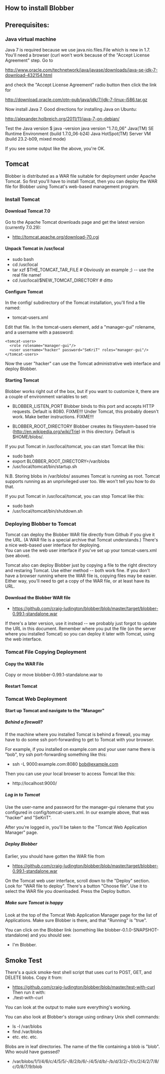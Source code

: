 	
## How to install Blobber

## Prerequisites:

### Java virtual machine

Java 7 is required because we use java.nio.files.File which is new in 1.7.
You'll need a browser (curl won't work because of the "Accept License Agreement" step.
Go to 

  http://www.oracle.com/technetwork/java/javase/downloads/java-se-jdk-7-download-432154.html

and check the "Accept License Agreement" radio button then click the link for 

  http://download.oracle.com/otn-pub/java/jdk/7/jdk-7-linux-i586.tar.gz

Now install Java 7. Good directions for installing Java on Ubuntu:

  http://alexander.holbreich.org/2011/11/java-7-on-debian/

Test the Java version
  $ java -version
  java version "1.7.0_06"
  Java(TM) SE Runtime Environment (build 1.7.0_06-b24)
  Java HotSpot(TM) Server VM (build 23.2-b09, mixed mode)

If you see some output like the above, you're OK.

## Tomcat

Blobber is distributed as a WAR file suitable for deployment under Apache Tomcat.
So first you'll have to install Tomcat, then you can deploy the WAR file for Blobber
using Tomcat's web-based management program.

### Install Tomcat

#### Download Tomcat 7.0 
Go to the Apache Tomcat downloads page and get the latest version (currently 7.0.29):

* http://tomcat.apache.org/download-70.cgi

#### Unpack Tomcat in /usr/local
* sudo bash
* cd /usr/local
* tar xzf $THE_TOMCAT_TAR_FILE         # Obviously an example ;)  -- use the real file name!
* cd /usr/local/$NEW_TOMCAT_DIRECTORY  # ditto

#### Configure Tomcat
In the config/ subdirectory of the Tomcat installation, you'll find a file named:
* tomcat-users.xml

Edit that file.  In the tomcat-users element, add a "manager-gui" rolename, and a username with a password:

    <tomcat-users>
      <role rolename="manager-gui"/>
      <user username="hacker" password="SeKriT" roles="manager-gui"/>
    </tomcat-users>

Now the user "hacker" can use the Tomcat administrative web interface and deploy Blobber.

#### Starting Tomcat
Blobber works right out of the box, but if you want to customize it, there are a couple of 
environment variables to set:
* BLOBBER_LISTEN_PORT
Blobber binds to this port and accepts HTTP requests.
Default is 8080.
FIXME!!! Under Tomcat, this probably doesn't work.  Make better instructions.  FIXME!!!

* BLOBBER_ROOT_DIRECTORY
Blobber creates its filesystem-based trie (http://en.wikipedia.org/wiki/Trie) in this directory.
Default is $HOME/blobs/.

If you put Tomcat in /usr/local/tomcat, you can start Tomcat like this:
* sudo bash
* export BLOBBER_ROOT_DIRECTORY=/var/blobs 
* /usr/local/tomcat/bin/startup.sh

N.B. Storing blobs in /var/blobs/ assumes Tomcat is running as root.
Tomcat supports running as an unprivileged user too.  We won't tell you
how to do that.

If you put Tomcat in /usr/local/tomcat, you can stop Tomcat like this:
* sudo bash
* /usr/local/tomcat/bin/shutdown.sh

### Deploying Blobber to Tomcat

Tomcat can deploy the Blobber WAR file directly from Github if you give it the URL.
(A WAR file is a special archive that Tomcat understands.)
There's a nice web-based user interface for deploying.  
You can use the web user interface if you've set up your tomcat-users.xml (see above).

Tomcat also can deploy Blobber just by copying a file to the right directory and restaring Tomcat.
Use either method -- both work fine.  If you don't have a browser running where the WAR file is,
copying files may be easier.  Either way, you'll need to get a copy of the WAR file, or at least 
have its URL.

#### Download the Blobber WAR file

* https://github.com/craig-ludington/blobber/blob/master/target/blobber-0.99.1-standalone.war

If there's a later version, use it instead -- we probably just forgot to update the URL in this document.
Remember where you put the file (on the server where you installed Tomcat)
so you can deploy it later with Tomcat, using the web interface.

### Tomcat File Copying Deployment
#### Copy the WAR File
Copy or move blobber-0.99.1-standalone.war to 
#### Restart Tomcat


### Tomcat Web Deployment
#### Start up Tomcat and navigate to the "Manager"

##### Behind a firewall?
If the machine where you installed Tomcat is behind a firewall, you may 
have to do some ssh port-forwarding to get to Tomcat with your browser.

For example, if you installed on example.com and your user name there is "bob",
try ssh port-forwarding something like this:

* ssh -L 9000:example.com:8080 bob@example.com

Then you can use your local browser to access Tomcat like this:

* http://localhost:9000/

##### Log in to Tomcat
Use the user-name and password for the manager-gui rolename that you configured 
in config/tomcat-users.xml.
In our example above, that was "hacker" and "SeKriT".

After you're logged in, you'll be taken to the "Tomcat Web Application Manager" page.

##### Deploy Blobber

Earlier, you should have gotten the WAR file from
* https://github.com/craig-ludington/blobber/blob/master/target/blobber-0.99.1-standalone.war

On the Tomcat web user interface, scroll down to the "Deploy" section.
Look for "WAR file to deploy".
There's a button "Choose file".
Use it to select the WAR file you downloaded.
Press the Deploy button.

##### Make sure Tomcat is happy
Look at the top of the Tomcat Web Application Manager page for the list of Applications.
Make sure Blobber is there, and that "Running" is "true".

You can click on the Blobber link (something like blobber-0.1.0-SNAPSHOT-standalone) and
you should see:

* I'm Blobber.



## Smoke Test
There's a quick smoke-test shell script that uses curl to POST, GET, and DELETE blobs.
Copy it from:
* https://github.com/craig-ludington/blobber/blob/master/test-with-curl
Then run it with:
* ./test-with-curl

You can look at the output to make sure everything's working.

You can also look at Blobber's storage using ordinary Unix shell commands:

* ls -l /var/blobs
* find /var/blobs
* etc. etc. etc.

Blobs are in leaf directories.
The name of the file containing a blob is "blob".
Who would have guessed?

* /var/blobs/1/1/4/6/c/4/5/5/-/8/2/b/6/-/4/5/d/b/-/b/d/3/2/-/f/c/2/4/2/7/8/c/0/8/7/9/blob


